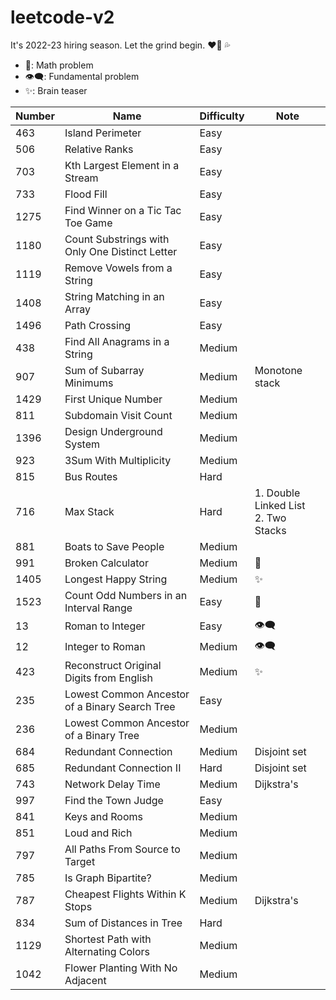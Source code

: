 # leetcode-v2

It's 2022-23 hiring season. Let the grind begin. :heart_on_fire: :sweat_drops:

-   :telescope:: Math problem
-   :eye_speech_bubble:: Fundamental problem
-   :sparkles:: Brain teaser

| Number | Name                                           | Difficulty | Note                                       |
| ------ | ---------------------------------------------- | ---------- | ------------------------------------------ |
| 463    | Island Perimeter                               | Easy       |                                            |
| 506    | Relative Ranks                                 | Easy       |                                            |
| 703    | Kth Largest Element in a Stream                | Easy       |                                            |
| 733    | Flood Fill                                     | Easy       |                                            |
| 1275   | Find Winner on a Tic Tac Toe Game              | Easy       |                                            |
| 1180   | Count Substrings with Only One Distinct Letter | Easy       |                                            |
| 1119   | Remove Vowels from a String                    | Easy       |                                            |
| 1408   | String Matching in an Array                    | Easy       |                                            |
| 1496   | Path Crossing                                  | Easy       |                                            |
| 438    | Find All Anagrams in a String                  | Medium     |                                            |
| 907    | Sum of Subarray Minimums                       | Medium     | Monotone stack                             |
| 1429   | First Unique Number                            | Medium     |                                            |
| 811    | Subdomain Visit Count                          | Medium     |                                            |
| 1396   | Design Underground System                      | Medium     |                                            |
| 923    | 3Sum With Multiplicity                         | Medium     |                                            |
| 815    | Bus Routes                                     | Hard       |                                            |
| 716    | Max Stack                                      | Hard       | 1. Double Linked List <br /> 2. Two Stacks |
| 881    | Boats to Save People                           | Medium     |                                            |
| 991    | Broken Calculator                              | Medium     | :telescope:                                |
| 1405   | Longest Happy String                           | Medium     | :sparkles:                                 |
| 1523   | Count Odd Numbers in an Interval Range         | Easy       | :telescope:                                |
| 13     | Roman to Integer                               | Easy       | :eye_speech_bubble:                        |
| 12     | Integer to Roman                               | Medium     | :eye_speech_bubble:                        |
| 423    | Reconstruct Original Digits from English       | Medium     | :sparkles:                                 |
| 235    | Lowest Common Ancestor of a Binary Search Tree | Easy       |                                            |
| 236    | Lowest Common Ancestor of a Binary Tree        | Medium     |                                            |
| 684    | Redundant Connection                           | Medium     | Disjoint set                               |
| 685    | Redundant Connection II                        | Hard       | Disjoint set                               |
| 743    | Network Delay Time                             | Medium     | Dijkstra's                                 |
| 997    | Find the Town Judge                            | Easy       |
| 841    | Keys and Rooms                                 | Medium     |                                            |
| 851    | Loud and Rich                                  | Medium     |                                            |
| 797    | All Paths From Source to Target                | Medium     |                                            |
| 785    | Is Graph Bipartite?                            | Medium     |                                            |
| 787    | Cheapest Flights Within K Stops                | Medium     | Dijkstra's                                 |
| 834    | Sum of Distances in Tree                       | Hard       |                                            |
| 1129   | Shortest Path with Alternating Colors          | Medium     |                                            |
| 1042   | Flower Planting With No Adjacent               | Medium     |                                            |
